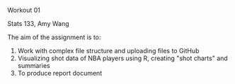 Workout 01  

Stats 133, Amy Wang  

The aim of the assignment is to:  
1. Work with complex file structure and uploading files to GitHub  
2. Visualizing shot data of NBA players using R, creating "shot charts" and summaries  
3. To produce report document
